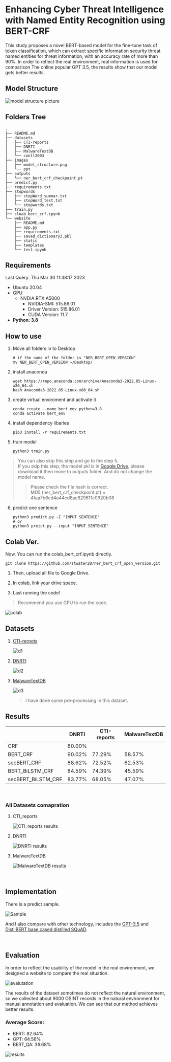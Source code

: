 # Enhancing Cyber Threat Intelligence with Named Entity Recognition using BERT-CRF

This study proposes a novel BERT-based model for the fine-tune task of token classification, which can extract specific information security threat named entities for threat information, with an accuracy rate of more than 90%. In order to reflect the real environment, real information is used for comparison The online popular GPT 3.5, the results show that our model gets better results.


## Model Structure 

![model structure picture](images/model_structure.png)

## Folders Tree 

```
.
├── README.md
├── datasets
│   ├── CTI-reports
│   ├── DNRTI
│   ├── MalwareTextDB
│   └── conll2003
├── images
│   ├── model_structure.png
│   └── ppt
├── outputs
│   └── ner_bert_crf_checkpoint.pt
├── predict.py
├── requirements.txt
├── stopwords
│   ├── stopWord_summar.txt
│   ├── stopWord_test.txt
│   └── stopwords.txt
├── train.py
├── cloab_bert_crf.ipynb
└── website
    ├── README.md
    ├── app.py
    ├── requirements.txt
    ├── saved_dictionary3.pkl
    ├── static
    ├── templates
    └── test.ipynb

```
## Requirements

Last Query: Thu Mar 30 11:38:17 2023     
* Ubuntu 20.04
* GPU
  * NVDIA RTX A5000
    * NVIDIA-SMI: 515.86.01
    * Driver Version: 515.86.01
    * CUDA Version: 11.7
* <b>Python: 3.8</b>
  

## How to use

1. Move all folders in to Desktop
    ```
    # if the name of the folder is "NER_BERT_OPEN_VERSION"
    mv NER_BERT_OPEN_VERSION ~/Desktop/
    ```
2. install anaconda

    ```
    wget https://repo.anaconda.com/archive/Anaconda3-2022.05-Linux-x86_64.sh
    bash Anaconda3-2022.05-Linux-x86_64.sh
    ```

3. create virtual enviroment and activate it
    ```
    conda create --name bert_env python=3.8
    conda activate bert_env
    ```
4. install dependency libaries
    ```
    pip3 install -r requirements.txt
    ```
5. train model
    ```
    python3 train.py
    ```
> You can also skip this step and go to the step 5. <br>
> If you skip this step, the model pkl is in [Google Drive](https://drive.google.com/file/d/1iiPhrRbUNB8-85GjdqZeVe_iC7aI7gn_/view?usp=share_link), please download it then move to outputs folder. And do not change the model name. <br>
>> Please check the file hash is correct.<br>
>> MD5 (ner_bert_crf_checkpoint.pt) = 4faa7b6cd4a44cd8ac829611c0920b08

6. predict one sentence
   
    ```
    python3 predict.py -I "INPUT SENTENCE"
    # or
    python3 preict.py --input "INPUT SENTENCE"
    ```

## Colab Ver.

Now, You can run the colab_bert_crf.ipynb directly.


```
git clone https://github.com/stwater20/ner_bert_crf_open_version.git
```

1. Then, upload all file to Google Drive.

2. In colab, link your drive space.

3. Last running the code!

> Recommend you use GPU to run the code.

![colab](images/colab.jpg)

## Datasets

1. [CTI-rerpots](https://github.com/nlpai-lab/CTI-reports-dataset)

    ![d1](images/ppt/投影片14.png)

2. [DNRTI](https://github.com/SCreaMxp/DNRTI-A-Large-scale-Dataset-for-Named-Entity-Recognition-in-Threat-Intelligence)

    ![d2](images/ppt/投影片13.png)

3. [MalwareTextDB](https://aclanthology.org/P17-1143/)

    ![d3](images/ppt/投影片15.png)
    > I have done some pre-processing in this dataset.


## Results

|                    | DNRTI  | CTI-reports | MalwareTextDB |
|--------------------|--------|------------|---------------|
| CRF                | 80.00% |            |               |
| BERT_CRF           | 90.02% | 77.29%     | 58.57%        |
| secBERT_CRF        | 88.62% | 72.52%     | 62.53%        |
| BERT_BiLSTM_CRF    | 84.59% | 74.39%     | 45.59%        |
| secBERT_BiLSTM_CRF | 83.77% | 68.05%     | 47.07%        |

<br>

### All Datasets comapration


1. CTI_reports
   
    ![CTI_reports results](images/ppt/投影片17.png)

2. DNRTI
   
    ![DNRTI results](images/ppt/投影片16.png)

3. MalwareTextDB
   
    ![MalwareTextDB results](images/ppt/投影片18.png)

<br>

## Implementation

There is a predict sample.

![Sample](/images/ppt/投影片19.png)

And I also compare with other technology, includes the [GPT-3.5](https://platform.openai.com/docs/models/gpt-3) and [DistilBERT base cased distilled SQuAD](https://www.google.com/search?client=safari&rls=en&q=distilbert-base-cased-distilled-squad&ie=UTF-8&oe=UTF-8).

<br>

## Evaluation

In order to reflect the usability of the model in the real environment, we designed a website to compare the real situation.

![evalutation](images/ppt/messageImage_1680154162767_new.jpg)

The results of the dataset sometimes do not reflect the natural environment, so we collected about 9000 OSINT records in the natural environment for manual annotation and evaluation. We can see that our method achieves better results.

### Average Score:
* BERT: 82.64%
* GPT: 64.56%
* BERT_QA: 36.68%

![results](images/ppt/圖片1.png)
